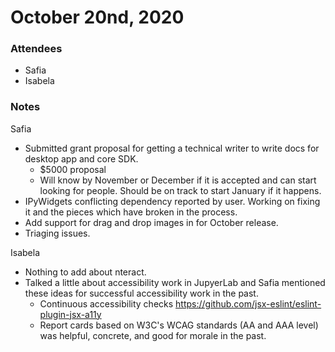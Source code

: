 # October 20nd, 2020

### Attendees

* Safia
* Isabela

### Notes

Safia
- Submitted grant proposal for getting a technical writer to write docs for desktop app and core SDK.
    - $5000 proposal 
    - Will know by November or December if it is accepted and can start looking for people. Should be on track to start January if it happens.
- IPyWidgets conflicting dependency reported by user. Working on fixing it and the pieces which have broken in the process.
- Add support for drag and drop images in for October release.
- Triaging issues.

Isabela
- Nothing to add about nteract. 
- Talked a little about accessibility work in JupyerLab and Safia mentioned these ideas for successful accessibility work in the past.
    - Continuous accessibility checks https://github.com/jsx-eslint/eslint-plugin-jsx-a11y
    - Report cards based on W3C's WCAG standards (AA and AAA level) was helpful, concrete, and good for morale in the past.
